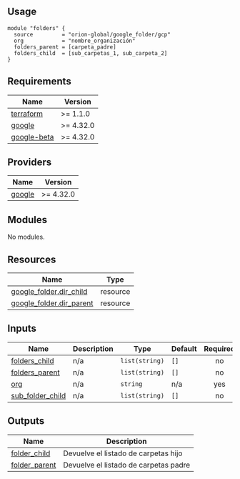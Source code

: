 <!-- BEGIN_TF_DOCS -->

## Usage

```hcl
module "folders" {
  source         = "orion-global/google_folder/gcp"
  org            = "nombre_organización"
  folders_parent = [carpeta_padre]
  folders_child  = [sub_carpetas_1, sub_carpeta_2]
}
```

## Requirements

| Name                                                                           | Version   |
| ------------------------------------------------------------------------------ | --------- |
| <a name="requirement_terraform"></a> [terraform](#requirement_terraform)       | >= 1.1.0  |
| <a name="requirement_google"></a> [google](#requirement_google)                | >= 4.32.0 |
| <a name="requirement_google-beta"></a> [google-beta](#requirement_google-beta) | >= 4.32.0 |

## Providers

| Name                                                      | Version   |
| --------------------------------------------------------- | --------- |
| <a name="provider_google"></a> [google](#provider_google) | >= 4.32.0 |

## Modules

No modules.

## Resources

| Name                                                                                                              | Type     |
| ----------------------------------------------------------------------------------------------------------------- | -------- |
| [google_folder.dir_child](https://registry.terraform.io/providers/hashicorp/google/latest/docs/resources/folder)  | resource |
| [google_folder.dir_parent](https://registry.terraform.io/providers/hashicorp/google/latest/docs/resources/folder) | resource |

## Inputs

| Name                                                                              | Description | Type           | Default | Required |
| --------------------------------------------------------------------------------- | ----------- | -------------- | ------- | :------: |
| <a name="input_folders_child"></a> [folders_child](#input_folders_child)          | n/a         | `list(string)` | `[]`    |    no    |
| <a name="input_folders_parent"></a> [folders_parent](#input_folders_parent)       | n/a         | `list(string)` | `[]`    |    no    |
| <a name="input_org"></a> [org](#input_org)                                        | n/a         | `string`       | n/a     |   yes    |
| <a name="input_sub_folder_child"></a> [sub_folder_child](#input_sub_folder_child) | n/a         | `list(string)` | `[]`    |    no    |

## Outputs

| Name                                                                       | Description                           |
| -------------------------------------------------------------------------- | ------------------------------------- |
| <a name="output_folder_child"></a> [folder_child](#output_folder_child)    | Devuelve el listado de carpetas hijo  |
| <a name="output_folder_parent"></a> [folder_parent](#output_folder_parent) | Devuelve el listado de carpetas padre |

<!-- END_TF_DOCS -->
